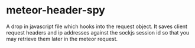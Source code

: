 meteor-header-spy
=================

A drop in javascript file which hooks into the request object. It saves client request headers and ip addresses against the sockjs session id so that you may retrieve them later in the meteor request.